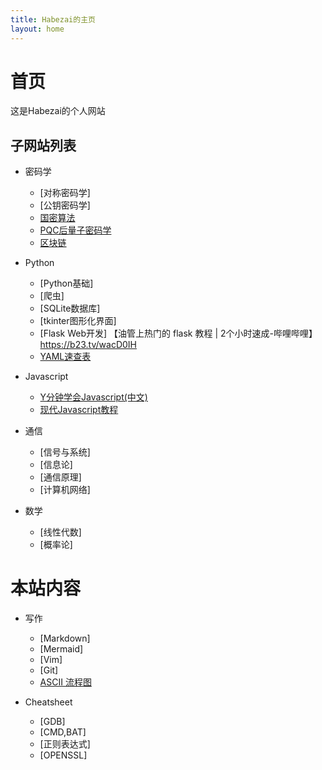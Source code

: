 ```yaml
---
title: Habezai的主页
layout: home
---
```


# 首页
这是Habezai的个人网站

## 子网站列表
- 密码学
    - [对称密码学]
    - [公钥密码学]
    - [国密算法]
    - [PQC后量子密码学]
    - [区块链]

- Python
    - [Python基础]
    - [爬虫]
    - [SQLite数据库]
    - [tkinter图形化界面]
    - [Flask Web开发]
【油管上热门的 flask 教程 | 2个小时速成-哔哩哔哩】 https://b23.tv/wacD0IH
    - [YAML速查表]

- Javascript
    - [Y分钟学会Javascript(中文)]  
    - [现代Javascript教程]

- 通信
    - [信号与系统]  
    - [信息论]  
    - [通信原理]  
    - [计算机网络]

- 数学
    - [线性代数]  
    - [概率论]

# 本站内容
- 写作
    - [Markdown]
    - [Mermaid]
    - [Vim]
    - [Git]
    - [ASCII 流程图]

- Cheatsheet
    - [GDB]
    - [CMD,BAT]
    - [正则表达式]
    - [OPENSSL]



[PQC后量子密码学]:https://habezai.github.io/PQC/
[国密算法]:https://habezai.github.io/GuoMi/
[区块链]: Blockchain/blockchain_learn
[ASCII 流程图]: Writing_skills/ascii_flow
[YAML速查表]: cheatsheets/YAML.html
[Y分钟学会Javascript(中文)]: Coding_language/Javasript.html
[现代Javascript教程]: https://zh.javascript.info/js
